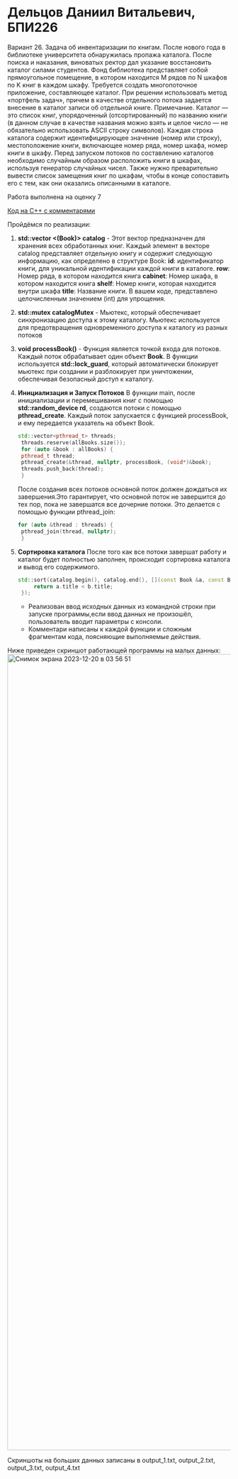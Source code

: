 # Дельцов Даниил Витальевич, БПИ226

Вариант 26. Задача об инвентаризации по книгам. После нового года в библиотеке университета обнаружилась пропажа каталога. После поиска и наказания, виноватых ректор дал указание восстановить каталог силами студентов. Фонд библиотека представляет собой прямоугольное помещение, в котором находится M рядов по N шкафов по K книг в каждом шкафу. Требуется создать многопоточное приложение, составляющее каталог. При решении использовать метод «портфель задач», причем в качестве отдельного потока задается внесение в каталог записи об отдельной книге.
Примечание. Каталог — это список книг, упорядоченный (отсортированный) по названию книги (в данном случае в качестве названия можно взять и целое число — не обязательно использовать ASCII строку символов). Каждая строка каталога содержит идентифицирующее значение (номер или строку), местоположение книги, включающее номер ряда, номер шкафа, номер книги в шкафу. Перед запуском потоков по составлению каталогов необходимо случайным образом расположить книги в шкафах, используя генератор случайных чисел. Также нужно преварительно вывести список замещения книг по шкафам, чтобы в конце сопоставить его с тем, как они оказались описанными в каталоге.

Работа выполнена на оценку 7

[Код на C++ с комментарями](https://github.com/danikd1/IndividualHomework_4_ABC)

Пройдёмся по реализации: 
1) **std::vector <(Book)> catalog** - Этот вектор предназначен для хранения всех обработанных книг. Каждый элемент в векторе catalog представляет отдельную книгу и содержит следующую информацию, как определено в структуре Book:
**id**: идентификатор книги, для уникальной идентификации каждой книги в каталоге.
**row**: Номер ряда, в котором находится книга
**cabinet**: Номер шкафа, в котором находится книга
**shelf**: Номер книги, которая находится внутри шкафа
**title**: Название книги. В вашем коде, представлено целочисленным значением (int) для упрощения.

2) **std::mutex catalogMutex** -  Мьютекс, который обеспечивает синхронизацию доступа к этому каталогу. Мьютекс используется для предотвращения одновременного доступа к каталогу из разных потоков

3) **void processBook()** - Функция является точкой входа для потоков. Каждый поток обрабатывает один объект **Book**. В функции используется **std::lock_guard**, который автоматически блокирует мьютекс при создании и разблокирует при уничтожении, обеспечивая безопасный доступ к каталогу.

4) **Инициализация и Запуск Потоков**
   В функции main, после инициализации и перемешивания книг с помощью **std::random_device rd**, создаются потоки с помощью **pthread_create**. Каждый поток запускается с функцией processBook, и ему передается указатель на объект Book.
   ```C++
   std::vector<pthread_t> threads;
    threads.reserve(allBooks.size());
    for (auto &book : allBooks) {
    pthread_t thread;
    pthread_create(&thread, nullptr, processBook, (void*)&book);
    threads.push_back(thread);
    }
   ```
   После создания всех потоков основной поток должен дождаться их завершения.Это гарантирует, что основной поток не завершится до тех пор, пока не завершатся все дочерние потоки. Это делается с помощью функции pthread_join:
   ```C++
   for (auto &thread : threads) {
    pthread_join(thread, nullptr);
    }
    ```
5) **Сортировка каталога**
   После того как все потоки завершат работу и каталог будет полностью заполнен, происходит сортировка каталога и вывод его содержимого.
   ```C++
   std::sort(catalog.begin(), catalog.end(), [](const Book &a, const Book &b) {
        return a.title < b.title;
    });
   ```
   - Реализован ввод исходных данных из командной строки при запуске программы,если ввод данных не произошёл, пользователь вводит параметры с консоли.
   - Комментари написаны к каждой функции и сложным фрагментам кода, поясняющие выполняемые действия.

Ниже приведен скриншот работающей программы на малых данных:
<img width="1792" alt="Снимок экрана 2023-12-20 в 03 56 51" src="https://github.com/danikd1/IndividualHomework_4_ABC/assets/36849026/37393cce-ffaf-407d-9b66-4dee6ab49272">

Cкриншоты на больших данных записаны в output_1.txt, output_2.txt, output_3.txt, output_4.txt




   
